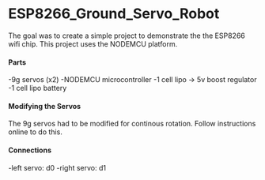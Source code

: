 # ESP8266_Ground_Servo_Robot

The goal was to create a simple project to demonstrate the the ESP8266 wifi chip.
This project uses the NODEMCU platform.

#### **Parts**

-9g servos (x2)
-NODEMCU microcontroller
-1 cell lipo -> 5v boost regulator
-1 cell lipo battery

#### **Modifying the Servos**

The 9g servos had to be modified for continous rotation. Follow instructions online to do this.

#### **Connections**
-left servo: d0
-right servo: d1
